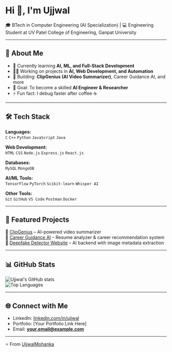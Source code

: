 # Hi 👋, I'm Ujjwal  

🎓 BTech in Computer Engineering (AI Specialization) | 💻 Engineering Student at UV Patel College of Engineering, Ganpat University  

---

## 🚀 About Me  
- 🌱 Currently learning **AI, ML, and Full-Stack Development**  
- 👨‍💻 Working on projects in **AI, Web Development, and Automation**  
- 🔭 Building: **ClipGenius (AI Video Summarizer)**, Career Guidance AI, and more  
- 🎯 Goal: To become a skilled **AI Engineer & Researcher**  
- ⚡ Fun fact: I debug faster after coffee ☕  

---

## 🛠️ Tech Stack  
**Languages:**  
`C` `C++` `Python` `JavaScript` `Java`  

**Web Development:**  
`HTML` `CSS` `Node.js` `Express.js` `React.js`  

**Databases:**  
`MySQL` `MongoDB`  

**AI/ML Tools:**  
`TensorFlow` `PyTorch` `Scikit-learn` `Whisper AI`  

**Other Tools:**  
`Git` `GitHub` `VS Code` `Postman` `Docker`  

---

## 📌 Featured Projects  
🔹 [ClipGenius](https://github.com/UjjwalMohanka/ClipGenius) – AI-powered video summarizer  
🔹 [Career Guidance AI](https://github.com/UjjwalMohanka/code_carnival) – Resume analyzer & career recommendation system  
🔹 [Deepfake Detector Website](#) – AI backend with image metadata extraction  

---

## 📊 GitHub Stats  
![Ujjwal's GitHub stats](https://github-readme-stats.vercel.app/api?username=UjjwalMohanka&show_icons=true&theme=radical)  
![Top Languages](https://github-readme-stats.vercel.app/api/top-langs/?username=UjjwalMohanka&layout=compact&theme=radical)  

---

## 🌐 Connect with Me  
- LinkedIn: [linkedin.com/in/ujjwal](#)  
- Portfolio: [Your Portfolio Link Here]  
- Email: **your.email@example.com**  

---

⭐️ From [UjjwalMohanka](https://github.com/UjjwalMohanka)

